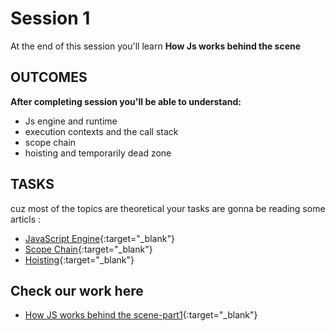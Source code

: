 # Session 1

At the end of this session you'll learn **How Js works behind the scene**

## OUTCOMES

**After completing session you'll be able to understand:**

- Js engine and runtime
- execution contexts and the call stack
- scope chain
- hoisting and temporarily dead zone

## TASKS

cuz most of the topics are theoretical your tasks are gonna be reading some articls :

- [JavaScript Engine](https://dev.to/lydiahallie/javascript-visualized-the-javascript-engine-4cdf){:target="_blank"}
- [Scope Chain](https://dev.to/lydiahallie/javascript-visualized-scope-chain-13pd){:target="_blank"}
- [Hoisting](https://dev.to/lydiahallie/javascript-visualized-hoisting-478h){:target="_blank"}

## Check our work here

- [How JS works behind the scene-part1](https://github.com/IEEE-MSB-CS/IEEE-work/blob/master/session1/How%20js%20works%20behind%20the%20scene-part1.pdf){:target="_blank"}
